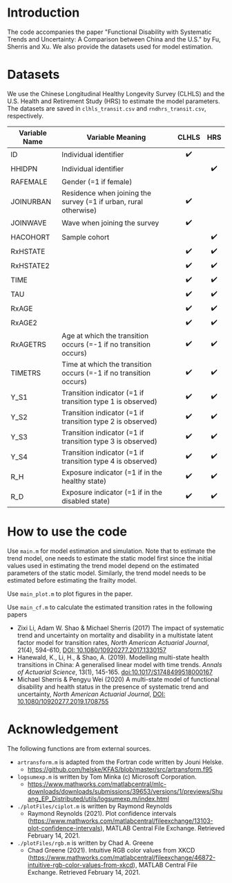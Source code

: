 # Introduction

The code accompanies the paper "Functional Disability with Systematic Trends and Uncertainty: A Comparison between China and the U.S." by Fu, Sherris and Xu. We also provide the datasets used for model estimation.

# Datasets

We use the Chinese Longitudinal Healthy Longevity Survey (CLHLS) and the U.S. Health and Retirement Study (HRS) to estimate the model parameters. The datasets are saved in `clhls_transit.csv` and `rndhrs_transit.csv`, respectively. 

| Variable Name |                          Variable Meaning                         |        CLHLS       |         HRS        |
|---------------|-------------------------------------------------------------------|:------------------:|:------------------:|
| ID            | Individual identifier                                             | :heavy_check_mark: |                    |
| HHIDPN        | Individual identifier                                             |                    | :heavy_check_mark: |
| RAFEMALE      | Gender (=1 if female)                                             |                    |                    |
| JOINURBAN     | Residence when joining the survey (=1 if urban, rural otherwise)  | :heavy_check_mark: |                    |
| JOINWAVE      | Wave when joining the survey                                      | :heavy_check_mark: |                    |
| HACOHORT      | Sample cohort                                                     |                    | :heavy_check_mark: |
| RxHSTATE      |                                                                   | :heavy_check_mark: | :heavy_check_mark: |
| RxHSTATE2     |                                                                   | :heavy_check_mark: | :heavy_check_mark: |
| TIME          |                                                                   | :heavy_check_mark: | :heavy_check_mark: |
| TAU           |                                                                   | :heavy_check_mark: | :heavy_check_mark: |
| RxAGE         |                                                                   | :heavy_check_mark: | :heavy_check_mark: |
| RxAGE2        |                                                                   | :heavy_check_mark: | :heavy_check_mark: |
| RxAGETRS      | Age at which the transition occurs (=-1 if no transition occurs)  | :heavy_check_mark: | :heavy_check_mark: |
| TIMETRS       | Time at which the transition occurs (=-1 if no transition occurs) | :heavy_check_mark: | :heavy_check_mark: |
| Y_S1          | Transition indicator (=1 if transition type 1 is observed)        | :heavy_check_mark: | :heavy_check_mark: |
| Y_S2          | Transition indicator (=1 if transition type 2 is observed)        | :heavy_check_mark: | :heavy_check_mark: |
| Y_S3          | Transition indicator (=1 if transition type 3 is observed)        | :heavy_check_mark: | :heavy_check_mark: |
| Y_S4          | Transition indicator (=1 if transition type 4 is observed)        | :heavy_check_mark: | :heavy_check_mark: |
| R_H           | Exposure indicator (=1 if in the healthy state)                   | :heavy_check_mark: | :heavy_check_mark: |
| R_D           | Exposure indicator (=1 if in the disabled state)                  | :heavy_check_mark: | :heavy_check_mark: |


# How to use the code
Use `main.m` for model estimation and simulation. Note that to estimate the trend model, one needs to estimate the static model first since the initial values used in estimating the trend model depend on the estimated parameters of the static model. Similarly, the trend model needs to be estimated before estimating the frailty model. 

Use `main_plot.m` to plot figures in the paper.

Use `main_cf.m` to calculate the estimated transition rates in the following papers
  * Zixi Li, Adam W. Shao & Michael Sherris (2017) The impact of systematic trend and uncertainty on mortality and disability in a multistate latent factor model for transition rates, *North American Actuarial Journal*, 21(4), 594-610, [DOI: 10.1080/10920277.2017.1330157](https://doi.org/10.1080/10920277.2017.1330157)
  * Hanewald, K., Li, H., & Shao, A. (2019). Modelling multi-state health transitions in China: A generalised linear model with time trends. *Annals of Actuarial Science*, 13(1), 145-165. [doi:10.1017/S1748499518000167](https://www.cambridge.org/core/journals/annals-of-actuarial-science/article/modelling-multistate-health-transitions-in-china-a-generalised-linear-model-with-time-trends/93135D3F07A86F260D5F0B9A0B991634)
  * Michael Sherris & Pengyu Wei (2020) A multi-state model of functional disability and health status in the presence of systematic trend and uncertainty, *North American Actuarial Journal*, [DOI: 10.1080/10920277.2019.1708755](https://doi.org/10.1080/10920277.2019.1708755)

# Acknowledgement
The following functions are from external sources.
* `artransform.m` is adapted from the Fortran code written by Jouni Helske.
  * https://github.com/helske/KFAS/blob/master/src/artransform.f95
* `logsumexp.m` is written by Tom Minka (c) Microsoft Corporation.
  * https://www.mathworks.com/matlabcentral/mlc-downloads/downloads/submissions/39653/versions/1/previews/Shuang_EP_Distributed/utils/logsumexp.m/index.html
* `./plotFiles/ciplot.m` is written by Raymond Reynolds 
  * Raymond Reynolds (2021). Plot confidence intervals (https://www.mathworks.com/matlabcentral/fileexchange/13103-plot-confidence-intervals), MATLAB Central File Exchange. Retrieved February 14, 2021.
* `./plotFiles/rgb.m` is written by Chad A. Greene
  * Chad Greene (2021). Intuitive RGB color values from XKCD (https://www.mathworks.com/matlabcentral/fileexchange/46872-intuitive-rgb-color-values-from-xkcd), MATLAB Central File Exchange. Retrieved February 14, 2021.
